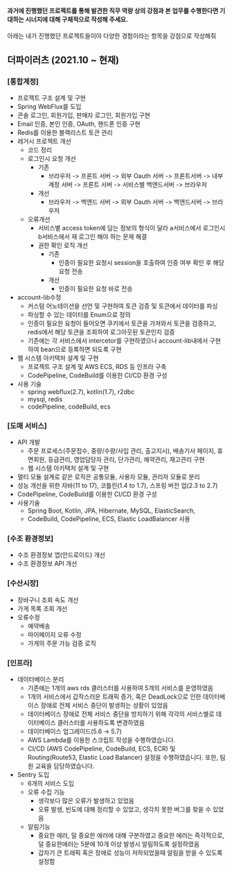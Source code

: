 #### 과거에 진행했던 프로젝트를 통해 발견한 직무 역량 상의 강점과 본 업무를 수행한다면 기대하는 시너지에 대해 구체적으로 작성해 주세요.

아래는 내가 진행했던 프로젝트들이야
다양한 경험이라는 항목을 강점으로 작성해줘
## 더파이러츠 (2021.10 ~ 현재)

### [통합계정]

- 프로젝트 구조 설계 및 구현
- Spring WebFlux를 도입
- 콘솔 로그인, 회원가입, 판매자 로그인, 회원가입 구현
- Email 인증, 본인 인증, OAuth, 핸드폰 인증 구현
- Redis를 이용한 블랙리스트 토큰 관리
- 레거시 프로젝트 개선
    - 코드 정리
    - 로그인시 요청 개선
        - 기존
            - 브라우저 -> 프론트 서버 -> 외부 Oauth 서버 -> 프론트서버 -> 내부 계정 서버  -> 프론트 서버 -> 서비스별 백엔드서버 -> 브라우저
        - 개선
            - 브라우저 -> 백엔드 서버 -> 외부 Oauth 서버 -> 백엔드서버 -> 브라우저
    - 오류개선
        - 서비스별 access token에 담는 정보의 형식이 달라 a서비스에서 로그인시 b서비스에서 재 로그인 해야 하는 문제 해결
        - 권한 확인 로직 개선
            - 기존
                - 인증이 필요한 요청시 session을 호출하여 인증 여부 확인 후 해당 요청 전송
            - 개선
                - 인증이 필요한 요청 바로 전송
- account-lib수정
    - 커스텀 어노테이션을 선언 및 구현하여 토큰 검증 및 토큰에서 데이터를 파싱
    - 파싱할 수 있는 데이터를 Enum으로 정의
    - 인증이 필요한 요청이 들어오면 쿠키에서 토큰을 가져와서 토큰을 검증하고, redis에서 해당 토큰을 조회하여 로그아웃된 토큰인지 검증
    - 기존에는 각 서비스에서 intercetor를 구현하였으나 account-lib내에서 구현하여 bean으로 등록하면 되도록 구현
- 웹 시스템 아키텍처 설계 및 구현
    - 프로젝트 구조 설계 및 AWS ECS, RDS 등 인프라 구축
    - CodePipeline, CodeBuild를 이용한 CI/CD 환경 구성
- 사용 기술
    - spring webflux(2.7), kotlin(1.7), r2dbc
    - mysql, redis
    - codePipeline, codeBuild, ecs
    

### [도매 서비스]

- API 개발
    - 주문 프로세스(주문접수, 중량/수량/사입 관리, 출고지시), 배송기사 페이지, 휴면회원, 등급관리, 영업담당자 관리, 단가관리, 예약관리, 재고관리 구현
    - 웹 시스템 아키텍처 설계 및 구현
- 멀티 모듈 설계로 같은 로직은 공통모듈, 사용자 모듈, 관리자 모듈로 분리
- 성능 개선을 위한 자바(11 to 17), 코틀린(1.4 to 1.7), 스프링 버전 업(2.3 to 2.7)
- CodePipeline, CodeBuild를 이용한 CI/CD 환경 구성
- 사용기술
    - Spring Boot, Kotlin, JPA, Hibernate, MySQL, ElasticSearch,
    - CodeBuild, CodePipeline, ECS, Elastic LoadBalancer 사용

### [수조 환경정보]

- 수조 환경정보 앱(안드로이드) 개선
- 수조 환경정보 API 개선

### [수산시장]

- 장바구니 조회 속도 개선
- 가게 목록 조회 개선
- 오류수정
    - 예약배송
    - 마이페이지 오류 수정
    - 가게의 주문 가능 검증 로직

### [인프라]

- 데이터베이스 분리
    - 기존에는 1개의 aws rds 클러스터를 사용하여 5개의 서비스를 운영하였음
    - 1개의 서비스에서 갑작스러운 트래픽 증가, 혹은 DeadLock으로 인한 데이터베이스 장애로 전체 서비스 중단이 발생하는 상황이 있었음
    - 데이터베이스 장애로 전체 서비스 중단을 방지하기 위해 각각의 서비스별로 데이터베이스 클러스터를 사용하도록 변경하였음
    - 데이터베이스 업그레이드(5.6 → 5.7)
    - AWS Lambda를 이용한 스크립트 작성을 수행하였습니다.
    - CI/CD (AWS CodePipeline, CodeBuild, ECS, ECR) 및 Routing(Route53, Elastic Load Balancer) 설정을 수행하였습니다. 또한, 팀원 교육을 담당하였습니다.
- Sentry 도입
    - 6개의 서비스 도입
    - 오류 수집 기능
        - 생각보다 많은 오류가 발생하고 있었음
        - 오류 발생, 빈도에 대해 정리할 수 있었고, 생각치 못한 버그를 찾을 수 있었음
    - 알림기능
        - 중요한 에러, 덜 중요한 에러에 대해 구분하였고 중요한 에러는 즉각적으로, 덜 중요한에러는 5분에 10개 이상 발생시 알림하도록 설정하였음
        - 갑자기 큰 트래픽 혹은 장애로 성능이 저하되었을때 알림을 받을 수 있도록 설정함